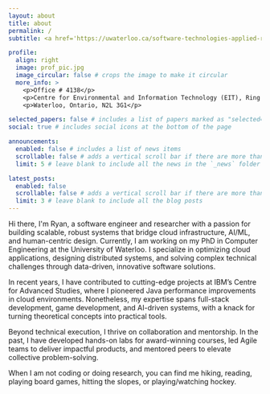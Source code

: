 ```yaml
---
layout: about
title: about
permalink: /
subtitle: <a href='https://uwaterloo.ca/software-technologies-applied-research-laboratory/'>UWaterloo STAR LAB</a> # <a href='#'>Affiliations</a>. Address. Contacts. Motto. Etc.

profile:
  align: right
  image: prof_pic.jpg
  image_circular: false # crops the image to make it circular
  more_info: >
    <p>Office # 4138</p>
    <p>Centre for Environmental and Information Technology (EIT), Ring Rd.</p>
    <p>Waterloo, Ontario, N2L 3G1</p>

selected_papers: false # includes a list of papers marked as "selected={true}"
social: true # includes social icons at the bottom of the page

announcements:
  enabled: false # includes a list of news items
  scrollable: false # adds a vertical scroll bar if there are more than 3 news items
  limit: 5 # leave blank to include all the news in the `_news` folder

latest_posts:
  enabled: false
  scrollable: false # adds a vertical scroll bar if there are more than 3 new posts items
  limit: 3 # leave blank to include all the blog posts
---
```


Hi there, I'm Ryan, a software engineer and researcher with a passion for building scalable, robust systems that bridge cloud infrastructure, AI/ML, and human-centric design. Currently, I am working on my PhD in Computer Engineering at the University of Waterloo. I specialize in optimizing cloud applications, designing distributed systems, and solving complex technical challenges through data-driven, innovative software solutions.

In recent years, I have contributed to cutting-edge projects at IBM’s Centre for Advanced Studies, where I pioneered Java performance improvements in cloud environments. Nonetheless, my expertise spans full-stack development, game development, and AI-driven systems, with a knack for turning theoretical concepts into practical tools.

Beyond technical execution, I thrive on collaboration and mentorship. In the past, I have developed hands-on labs for award-winning courses, led Agile teams to deliver impactful products, and mentored peers to elevate collective problem-solving. 

When I am not coding or doing research, you can find me hiking, reading, playing board games, hitting the slopes, or playing/watching hockey.
